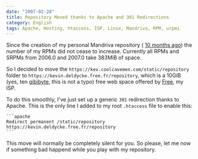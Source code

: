 ```yaml
---
date: "2007-02-28"
title: Repository Moved thanks to Apache and 301 Redirections
category: English
tags: Apache, Hosting, htaccess, ISP, Linux, Mandriva, RPM, urpmi
---
```


Since the creation of my personal Mandriva repository (
[10 months ago](https://kevin.deldycke.com/2006/04/new-repository-for-mandriva-2006/))
the number of my RPMs did not cease to increase. Currently all RPMs and SRPMs
from 2006.0 and 2007.0 take 383MiB of space.

So I decided to move the `https://kev.coolcavemen.com/static/repository` folder
to `https://kevin.deldycke.free.fr/repository`, which is a 10GiB (yes, ten
[gibibyte](https://en.wikipedia.org/wiki/Gibibyte), this is not a typo) free web
space offered by [Free](https://free.fr), my ISP.

To do this smoothly, I've just set up a generic `301` redirection thanks to
Apache. This is the only line I added to my root `.htaccess` file to enable
this:

    ```apache
    Redirect permanent /static/repository https://kevin.deldycke.free.fr/repository
    ```

This move will normally be completely silent for you. So please, let me now if
something bad happend while you play with my repository.

